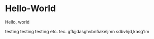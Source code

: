 # Hello-World
Hello, world


testing testing testing etc. tec. gfkjjdasghvbnfiakeljmn sdbvhjd,kasg'lm
